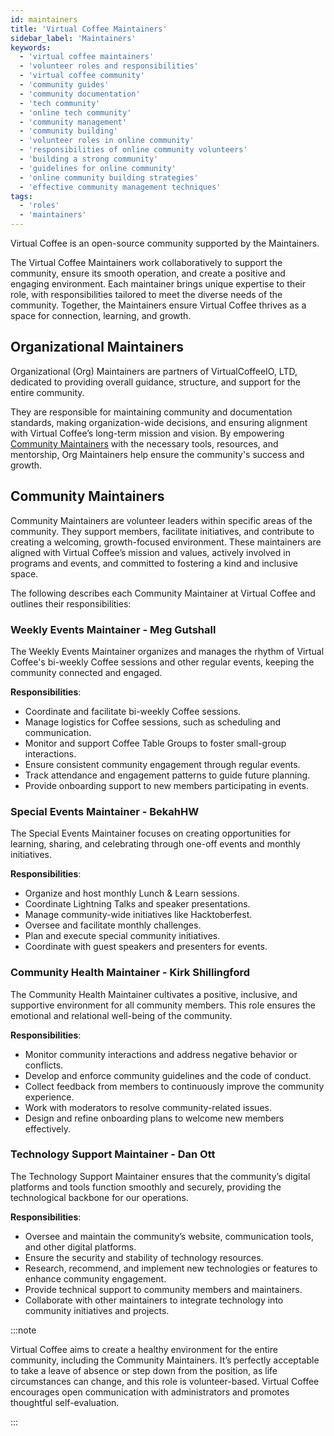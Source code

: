 ```yaml
---
id: maintainers
title: 'Virtual Coffee Maintainers'
sidebar_label: 'Maintainers'
keywords:
  - 'virtual coffee maintainers'
  - 'volunteer roles and responsibilities'
  - 'virtual coffee community'
  - 'community guides'
  - 'community documentation'
  - 'tech community'
  - 'online tech community'
  - 'community management'
  - 'community building'
  - 'volunteer roles in online community'
  - 'responsibilities of online community volunteers'
  - 'building a strong community'
  - 'guidelines for online community'
  - 'online community building strategies'
  - 'effective community management techniques'
tags:
  - 'roles'
  - 'maintainers'
---
```


Virtual Coffee is an open-source community supported by the Maintainers.

The Virtual Coffee Maintainers work collaboratively to support the community, ensure its smooth operation, and create a positive and engaging environment. Each maintainer brings unique expertise to their role, with responsibilities tailored to meet the diverse needs of the community. Together, the Maintainers ensure Virtual Coffee thrives as a space for connection, learning, and growth.

## Organizational Maintainers

Organizational (Org) Maintainers are partners of VirtualCoffeeIO, LTD, dedicated to providing overall guidance, structure, and support for the entire community.

They are responsible for maintaining community and documentation standards, making organization-wide decisions, and ensuring alignment with Virtual Coffee’s long-term mission and vision. By empowering [Community Maintainers](#community-maintainers) with the necessary tools, resources, and mentorship, Org Maintainers help ensure the community's success and growth.

## Community Maintainers

Community Maintainers are volunteer leaders within specific areas of the community. They support members, facilitate initiatives, and contribute to creating a welcoming, growth-focused environment. These maintainers are aligned with Virtual Coffee’s mission and values, actively involved in programs and events, and committed to fostering a kind and inclusive space.

The following describes each Community Maintainer at Virtual Coffee and outlines their responsibilities:

### Weekly Events Maintainer - Meg Gutshall

The Weekly Events Maintainer organizes and manages the rhythm of Virtual Coffee's bi-weekly Coffee sessions and other regular events, keeping the community connected and engaged.

**Responsibilities**:

- Coordinate and facilitate bi-weekly Coffee sessions.
- Manage logistics for Coffee sessions, such as scheduling and communication.
- Monitor and support Coffee Table Groups to foster small-group interactions.
- Ensure consistent community engagement through regular events.
- Track attendance and engagement patterns to guide future planning.
- Provide onboarding support to new members participating in events.

### Special Events Maintainer - BekahHW

The Special Events Maintainer focuses on creating opportunities for learning, sharing, and celebrating through one-off events and monthly initiatives.

**Responsibilities**:

- Organize and host monthly Lunch & Learn sessions.
- Coordinate Lightning Talks and speaker presentations.
- Manage community-wide initiatives like Hacktoberfest.
- Oversee and facilitate monthly challenges.
- Plan and execute special community initiatives.
- Coordinate with guest speakers and presenters for events.

### Community Health Maintainer - Kirk Shillingford

The Community Health Maintainer cultivates a positive, inclusive, and supportive environment for all community members. This role ensures the emotional and relational well-being of the community.

**Responsibilities**:

- Monitor community interactions and address negative behavior or conflicts.
- Develop and enforce community guidelines and the code of conduct.
- Collect feedback from members to continuously improve the community experience.
- Work with moderators to resolve community-related issues.
- Design and refine onboarding plans to welcome new members effectively.

### Technology Support Maintainer - Dan Ott

The Technology Support Maintainer ensures that the community’s digital platforms and tools function smoothly and securely, providing the technological backbone for our operations.

**Responsibilities**:

- Oversee and maintain the community’s website, communication tools, and other digital platforms.
- Ensure the security and stability of technology resources.
- Research, recommend, and implement new technologies or features to enhance community engagement.
- Provide technical support to community members and maintainers.
- Collaborate with other maintainers to integrate technology into community initiatives and projects.

:::note

Virtual Coffee aims to create a healthy environment for the entire community, including the Community Maintainers. It’s perfectly acceptable to take a leave of absence or step down from the position, as life circumstances can change, and this role is volunteer-based. Virtual Coffee encourages open communication with administrators and promotes thoughtful self-evaluation.

:::
